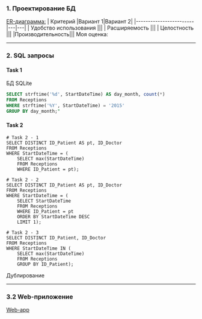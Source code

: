 ### 1. Проектирование БД
[ER-диаграмма:](https://github.com/vktadm)
| Критерий               |Вариант 1|Вариант 2|
|------------------------|---|---|
| Удобство использования |||
| Расширяемость          |||
| Целостность            |||
|Производительность|||
Моя оценка:
***
### 2. SQL запросы
#### Task 1
БД SQLite
```sql
SELECT strftime('%d', StartDateTime) AS day_month, count(*)
FROM Receptions
WHERE strftime('%Y', StartDateTime) = '2015'
GROUP BY day_month;"
```
#### Task 2
```
# Task 2 - 1
SELECT DISTINCT ID_Patient AS pt, ID_Doctor
FROM Receptions
WHERE StartDateTime = (
    SELECT max(StartDateTime)
    FROM Receptions
    WHERE ID_Patient = pt);

# Task 2 - 2
SELECT DISTINCT ID_Patient AS pt, ID_Doctor
FROM Receptions
WHERE StartDateTime = (
    SELECT StartDateTime
    FROM Receptions
    WHERE ID_Patient = pt
    ORDER BY StartDateTime DESC
    LIMIT 1);

# Task 2 - 3
SELECT DISTINCT ID_Patient, ID_Doctor
FROM Receptions
WHERE StartDateTime IN (
    SELECT max(StartDateTime)
    FROM Receptions
    GROUP BY ID_Patient);
```
Дублирование 
***
### 3.2 Web-приложение
[Web-app](https://github.com/vktadm)
